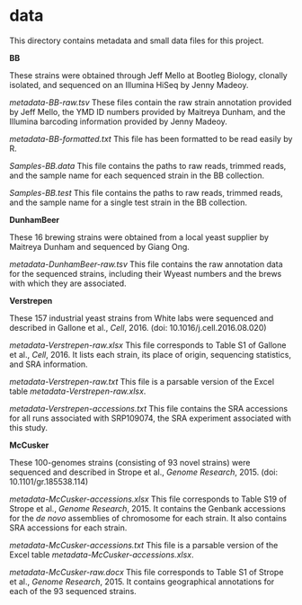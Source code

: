 data
========================

This directory contains metadata and small data files for this project.

**BB**

These strains were obtained through Jeff Mello at Bootleg Biology, clonally isolated, and sequenced on an Illumina HiSeq by Jenny Madeoy.

*metadata-BB-raw.tsv* These files contain the raw strain annotation provided by Jeff Mello, the YMD ID numbers provided by Maitreya Dunham, and the Illumina barcoding information provided by Jenny Madeoy.

*metadata-BB-formatted.txt* This file has been formatted to be read easily by R.

*Samples-BB.data* This file contains the paths to raw reads, trimmed reads, and the sample name for each sequenced strain in the BB collection.

*Samples-BB.test* This file contains the paths to raw reads, trimmed reads, and the sample name for a single test strain in the BB collection.

**DunhamBeer**

These 16 brewing strains were obtained from a local yeast supplier by Maitreya Dunham and sequenced by Giang Ong.

*metadata-DunhamBeer-raw.tsv* This file contains the raw annotation data for the sequenced strains, including their Wyeast numbers and the brews with which they are associated.

**Verstrepen**

These 157 industrial yeast strains from White labs were sequenced and described in Gallone et al., *Cell*, 2016. (doi: 10.1016/j.cell.2016.08.020)

*metadata-Verstrepen-raw.xlsx* This file corresponds to Table S1 of Gallone et al., *Cell*, 2016. It lists each strain, its place of origin, sequencing statistics, and SRA information.

*metadata-Verstrepen-raw.txt* This file is a parsable version of the Excel table *metadata-Verstrepen-raw.xlsx*.

*metadata-Verstrepen-accessions.txt* This file contains the SRA accessions for all runs associated with SRP109074, the SRA experiment associated with this study.

**McCusker**

These 100-genomes strains (consisting of 93 novel strains) were sequenced and described in Strope et al., *Genome Research*, 2015. (doi: 10.1101/gr.185538.114)

*metadata-McCusker-accessions.xlsx* This file corresponds to Table S19 of Strope et al., *Genome Research*, 2015. It contains the Genbank accessions for the *de novo* assemblies of chromosome for each strain. It also contains SRA accessions for each strain.

*metadata-McCusker-accessions.txt* This file is a parsable version of the Excel table *metadata-McCusker-accessions.xlsx*.

*metadata-McCusker-raw.docx* This file corresponds to Table S1 of Strope et al., *Genome Research*, 2015. It contains geographical annotations for each of the 93 sequenced strains.